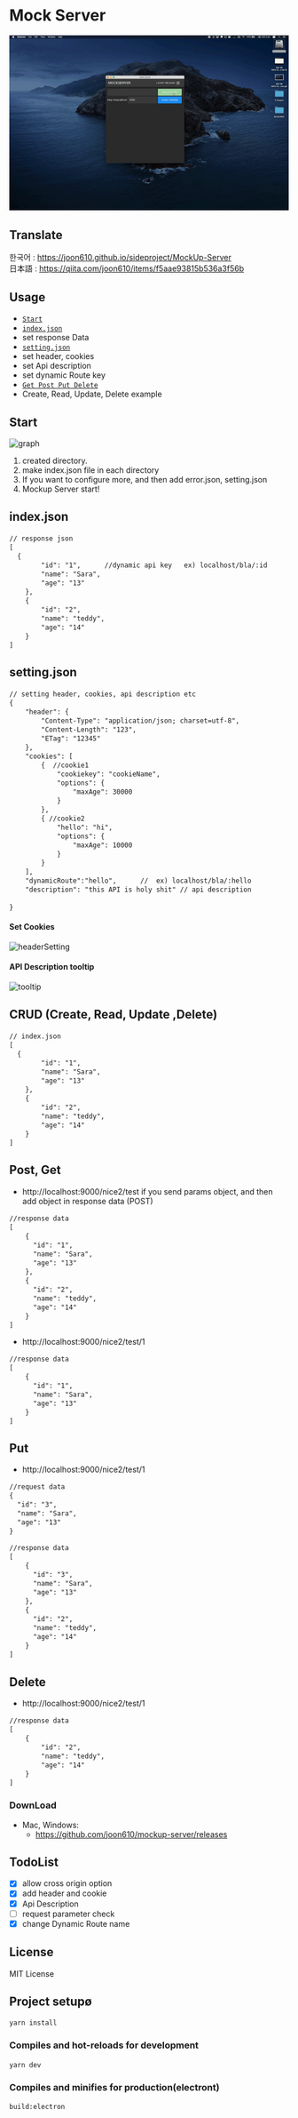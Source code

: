 # Mock Server 

![mock-manual](https://github.com/joon610/readMEImg/blob/master/mock-server/mock-manual.gif)

## Translate
한국어 : <https://joon610.github.io/sideproject/MockUp-Server> <br> 
日本語 : <https://qiita.com/joon610/items/f5aae93815b536a3f56b>

## Usage
- [`Start`](#Start)
- [`index.json`](#indexJson) 
 - set response Data
- [`setting.json`](#settingJson)
 - set header, cookies 
 - set Api description
 - set dynamic Route key 
- [`Get Post Put Delete`](#crud)   
 - Create, Read, Update, Delete example

## <a id="Start"></a> Start
<img src="https://joon610.github.io/assets/images/mockupServer/graph.png" alt="graph">

1. created directory.
2. make index.json file in each directory
3. If you want to configure more, and then add error.json, setting.json
4. Mockup Server start! 

## <a id="indexJson"></a> index.json
``` jsonc
// response json
[
  {
        "id": "1",      //dynamic api key   ex) localhost/bla/:id
        "name": "Sara",
        "age": "13"
    },
    {
        "id": "2",
        "name": "teddy",
        "age": "14"
    }   
]
```

## <a id="settingJson"></a> setting.json
```jsonc
// setting header, cookies, api description etc 
{
    "header": {
        "Content-Type": "application/json; charset=utf-8",
        "Content-Length": "123",
        "ETag": "12345"
    },
    "cookies": [
        {  //cookie1
            "cookiekey": "cookieName",
            "options": {
                "maxAge": 30000
            }
        },
        { //cookie2
            "hello": "hi",
            "options": {
                "maxAge": 10000
            }
        }
    ],
    "dynamicRoute":"hello",      //  ex) localhost/bla/:hello
    "description": "this API is holy shit" // api description

}
```
#### Set Cookies
<img src="https://joon610.github.io/assets/images/mockupServer/headerSetting.png" alt="headerSetting">

#### API Description tooltip
<img src="https://joon610.github.io/assets/images/mockupServer/tooltip.png" width="300" height="300" alt="tooltip">


## <a id="crud"></a>CRUD (Create, Read, Update ,Delete)
``` jsonc
// index.json
[
  {
        "id": "1", 
        "name": "Sara",
        "age": "13"
    },
    {
        "id": "2",
        "name": "teddy",
        "age": "14"
    }   
]
```

## Post, Get
- http://localhost:9000/nice2/test   if you send params object, and then add object in response data  (POST)
```jsonc
//response data
[
    {
      "id": "1", 
      "name": "Sara",
      "age": "13"
    },
    {
      "id": "2",
      "name": "teddy",
      "age": "14"
    }   
]
```
- http://localhost:9000/nice2/test/1
```jsonc
//response data
[
    {
      "id": "1",   
      "name": "Sara",
      "age": "13"
    }
]
```
## Put
- http://localhost:9000/nice2/test/1   
```jsonc
//request data
{
  "id": "3", 
  "name": "Sara",
  "age": "13"
}
```
```jsonc
//response data
[
    {
      "id": "3",   
      "name": "Sara",
      "age": "13"
    },
    {
      "id": "2",
      "name": "teddy",
      "age": "14"
    }   
]
```
## Delete
- http://localhost:9000/nice2/test/1
```jsonc
//response data
[
    {
        "id": "2",
        "name": "teddy",
        "age": "14"
    }   
]
```
### DownLoad
- Mac, Windows: 
  - <https://github.com/joon610/mockup-server/releases>


## TodoList 
- [X] allow cross origin option
- [X] add header and cookie  
- [x] Api Description
- [ ] request parameter check
- [x] change Dynamic Route name 

## License
MIT License

## Project setupø
```
yarn install
```

### Compiles and hot-reloads for development
```
yarn dev
```

### Compiles and minifies for production(electront)
```
build:electron
```

